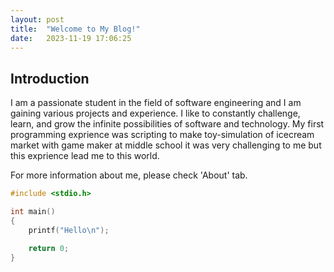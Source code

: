 ```yaml
---
layout: post
title:  "Welcome to My Blog!"
date:   2023-11-19 17:06:25
---
```


## Introduction
I am a passionate student in the field of software engineering and I am gaining various projects and experience. I like to constantly challenge, learn, and grow the infinite possibilities of software and technology.
My first programming exprience was scripting to make toy-simulation of icecream market with game maker at middle school it was very challenging to me but this exprience lead me to this world.

For more information about me, please check 'About' tab.

```C
#include <stdio.h>

int main()
{
    printf("Hello\n");

    return 0;
}
```
